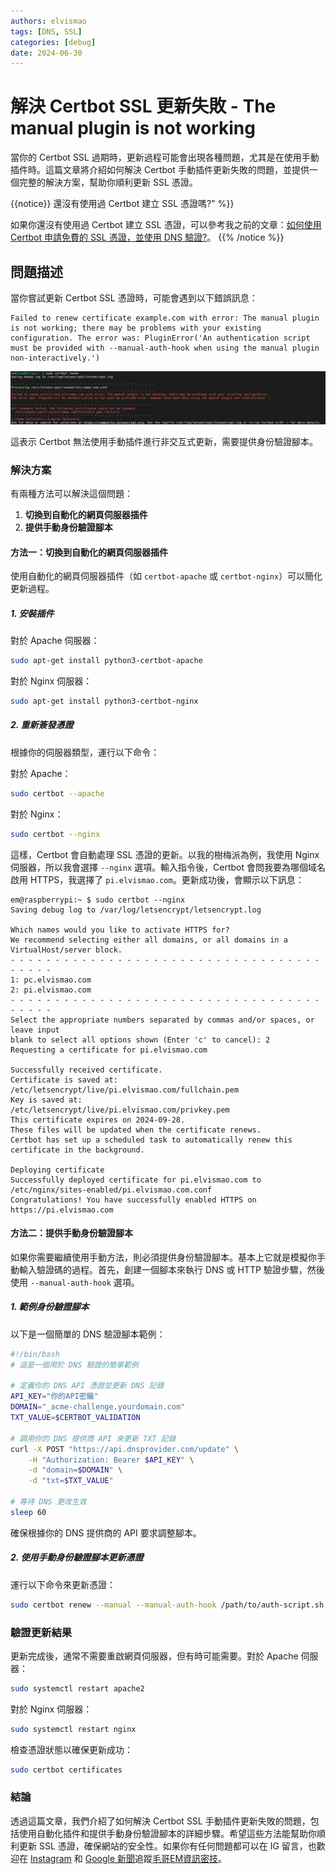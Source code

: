 ```yaml
---
authors: elvismao
tags: [DNS, SSL]
categories: [debug]
date: 2024-06-30
---
```


# 解決 Certbot SSL 更新失敗 - The manual plugin is not working

當你的 Certbot SSL 過期時，更新過程可能會出現各種問題，尤其是在使用手動插件時。這篇文章將介紹如何解決 Certbot 手動插件更新失敗的問題，並提供一個完整的解決方案，幫助你順利更新 SSL 憑證。

<!--more-->

{{notice}}
還沒有使用過 Certbot 建立 SSL 憑證嗎?" %}}

如果你還沒有使用過 Certbot 建立 SSL 憑證，可以參考我之前的文章：[如何使用 Certbot 申請免費的 SSL 憑證，並使用 DNS 驗證?](https://emtech.cc/post/setup-ssl-certificate-nginx-certbot/)。
{{% /notice %}}

## 問題描述

當你嘗試更新 Certbot SSL 憑證時，可能會遇到以下錯誤訊息：

```plaintext
Failed to renew certificate example.com with error: The manual plugin is not working; there may be problems with your existing configuration. The error was: PluginError('An authentication script must be provided with --manual-auth-hook when using the manual plugin non-interactively.')
```

![Failed to renew certificate](failed.webp)

這表示 Certbot 無法使用手動插件進行非交互式更新，需要提供身份驗證腳本。

### 解決方案

有兩種方法可以解決這個問題：

1. **切換到自動化的網頁伺服器插件**
2. **提供手動身份驗證腳本**

#### 方法一：切換到自動化的網頁伺服器插件

使用自動化的網頁伺服器插件（如 `certbot-apache` 或 `certbot-nginx`）可以簡化更新過程。

##### 1. 安裝插件

對於 Apache 伺服器：

```bash
sudo apt-get install python3-certbot-apache
```

對於 Nginx 伺服器：

```bash
sudo apt-get install python3-certbot-nginx
```

##### 2. 重新簽發憑證

根據你的伺服器類型，運行以下命令：

對於 Apache：

```bash
sudo certbot --apache
```

對於 Nginx：

```bash
sudo certbot --nginx
```

這樣，Certbot 會自動處理 SSL 憑證的更新。以我的樹梅派為例，我使用 Nginx 伺服器，所以我會選擇 `--nginx` 選項。輸入指令後，Certbot 會問我要為哪個域名啟用 HTTPS，我選擇了 `pi.elvismao.com`。更新成功後，會顯示以下訊息：

```plaintext
em@raspberrypi:~ $ sudo certbot --nginx
Saving debug log to /var/log/letsencrypt/letsencrypt.log

Which names would you like to activate HTTPS for?
We recommend selecting either all domains, or all domains in a VirtualHost/server block.
- - - - - - - - - - - - - - - - - - - - - - - - - - - - - - - - - - - - - - - -
1: pc.elvismao.com
2: pi.elvismao.com
- - - - - - - - - - - - - - - - - - - - - - - - - - - - - - - - - - - - - - - -
Select the appropriate numbers separated by commas and/or spaces, or leave input
blank to select all options shown (Enter 'c' to cancel): 2
Requesting a certificate for pi.elvismao.com

Successfully received certificate.
Certificate is saved at: /etc/letsencrypt/live/pi.elvismao.com/fullchain.pem
Key is saved at:         /etc/letsencrypt/live/pi.elvismao.com/privkey.pem
This certificate expires on 2024-09-28.
These files will be updated when the certificate renews.
Certbot has set up a scheduled task to automatically renew this certificate in the background.

Deploying certificate
Successfully deployed certificate for pi.elvismao.com to /etc/nginx/sites-enabled/pi.elvismao.com.conf
Congratulations! You have successfully enabled HTTPS on https://pi.elvismao.com
```

#### 方法二：提供手動身份驗證腳本

如果你需要繼續使用手動方法，則必須提供身份驗證腳本。基本上它就是模擬你手動輸入驗證碼的過程。首先，創建一個腳本來執行 DNS 或 HTTP 驗證步驟，然後使用 `--manual-auth-hook` 選項。

##### 1. 範例身份驗證腳本

以下是一個簡單的 DNS 驗證腳本範例：

```bash
#!/bin/bash
# 這是一個用於 DNS 驗證的簡單範例

# 定義你的 DNS API 憑證並更新 DNS 記錄
API_KEY="你的API密鑰"
DOMAIN="_acme-challenge.yourdomain.com"
TXT_VALUE=$CERTBOT_VALIDATION

# 調用你的 DNS 提供商 API 來更新 TXT 記錄
curl -X POST "https://api.dnsprovider.com/update" \
    -H "Authorization: Bearer $API_KEY" \
    -d "domain=$DOMAIN" \
    -d "txt=$TXT_VALUE"

# 等待 DNS 更改生效
sleep 60
```

確保根據你的 DNS 提供商的 API 要求調整腳本。

##### 2. 使用手動身份驗證腳本更新憑證

運行以下命令來更新憑證：

```bash
sudo certbot renew --manual --manual-auth-hook /path/to/auth-script.sh
```

### 驗證更新結果

更新完成後，通常不需要重啟網頁伺服器，但有時可能需要。對於 Apache 伺服器：

```bash
sudo systemctl restart apache2
```

對於 Nginx 伺服器：

```bash
sudo systemctl restart nginx
```

檢查憑證狀態以確保更新成功：

```bash
sudo certbot certificates
```

### 結論

透過這篇文章，我們介紹了如何解決 Certbot SSL 手動插件更新失敗的問題，包括使用自動化插件和提供手動身份驗證腳本的詳細步驟。希望這些方法能幫助你順利更新 SSL 憑證，確保網站的安全性。如果你有任何問題都可以在 IG 留言，也歡迎在 [Instagram](https://www.instagram.com/emtech.cc) 和 [Google 新聞](https://news.google.com/publications/CAAqBwgKMKXLvgswsubVAw?ceid=TW:zh-Hant&oc=3)追蹤[毛哥EM資訊密技](https://emtech.cc/)。
